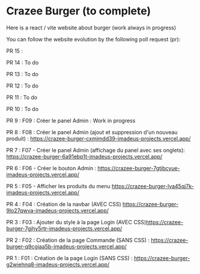 # Crazee Burger (to complete)

Here is a react / vite website about burger (work always in progress)

You can follow the website evolution by the following poll request (pr):

PR 15 :

PR 14 : To do

PR 13 : To do

PR 12 : To do

PR 11 : To do

PR 10 : To do

PR 9 : F09 : Créer le panel Admin : Work in progress

PR 8 : F08 : Créer le panel Admin (ajout et suppression d'un nouveau produit) : https://crazee-burger-cxmjmdd39-imadeus-projects.vercel.app/

PR 7 : F07 - Créer le panel Admin (affichage du panel avec ses onglets): https://crazee-burger-6a91ebp1t-imadeus-projects.vercel.app/

PR 6 : F06 - Créer le bouton Admin : https://crazee-burger-7gtibcyue-imadeus-projects.vercel.app/

PR 5 : F05 - Afficher les produits du menu https://crazee-burger-lya45qj7k-imadeus-projects.vercel.app/

PR 4 : F04 : Création de la navbar (AVEC CSS) https://crazee-burger-9lo27qwva-imadeus-projects.vercel.app/

PR 3 : F03 : Ajouter du style à la page Login (AVEC CSS)https://crazee-burger-7gjhy5rtr-imadeus-projects.vercel.app/

PR 2 : F02 : Création de la page Commande (SANS CSS) : https://crazee-burger-q9cgiaa5b-imadeus-projects.vercel.app/

PR 1 : F01 : Création de la page Login (SANS CSS) : https://crazee-burger-g2wiehnq8-imadeus-projects.vercel.app/
